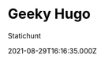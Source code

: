 ---
title: Geeky Hugo
github: https://github.com/statichunt/geeky-hugo
demo: https://demo.statichunt.com/geeky-hugo/
author: Statichunt
author_link: https://statichunt.com/
author_twitter: heyStatichunt
ssg:
  - Hugo
cms:
  - Forestry
css:
  - Bootstrap
category:
  - Blog
  - Portfolio
date: 2021-08-29T16:16:35.000Z
description: >-
  Get Geeked out by Geeky, a personal Hugo blog theme that is fully responsive
  and super-fast. This theme is ideal for representing any technology-related
  articles, blog posts, and portfolio. The sleek color combination, fonts, and
  orientation of this theme will give you a techy feel. You will enjoy making
  posts in categories such as AI, Drone, Github, Programming, and many others.
publish_date: '2021-08-18T06:46:42Z'
update_date: '2022-10-20T09:30:16Z'
github_star: 56
github_fork: 38
draft: false
---